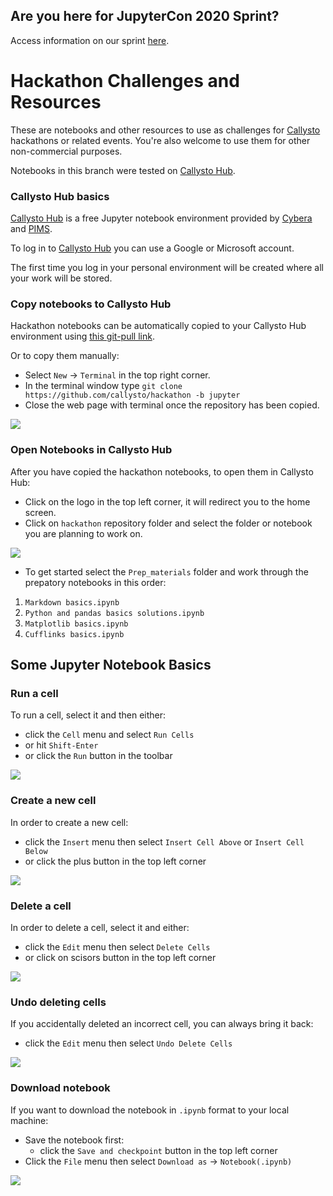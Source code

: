 ## Are you here for JupyterCon 2020 Sprint? 

Access information on our sprint [here](https://github.com/callysto/hackathon/issues/34).

# Hackathon Challenges and Resources

These are notebooks and other resources to use as challenges for [Callysto](https://callysto.ca) hackathons or related events. You're also welcome to use them for other non-commercial purposes.

Notebooks in this branch were tested on [Callysto Hub](https://hub.callysto.ca).

### Callysto Hub basics
  
[Callysto Hub]((https://hub.callysto.ca)) is a free Jupyter notebook environment provided by [Cybera](https://www.cybera.ca) and [PIMS](https://www.pims.math.ca). 

To log in to [Callysto Hub]((https://hub.callysto.ca)) you can  use a Google or Microsoft account.  
     
The first time you log in your personal environment will be created where all your work will be stored.

### Copy notebooks to Callysto Hub
   
Hackathon notebooks can be automatically copied to your Callysto Hub environment using [this git-pull link](https://hub.callysto.ca/jupyter/hub/user-redirect/git-pull?repo=https://github.com/callysto/hackathon).
   
 Or to copy them  manually:
 
- Select `New` -> `Terminal` in the top right corner.
- In the terminal window type `git clone https://github.com/callysto/hackathon -b jupyter` 
- Close the web page with terminal once the repository has been copied.

![](https://swift-yeg.cloud.cybera.ca:8080/v1/AUTH_d22d1e3f28be45209ba8f660295c84cf/hackaton/terminal.png)
  
### Open Notebooks in Callysto Hub
  
After you have copied the hackathon notebooks, to open them in Callysto Hub:

- Click on the logo in the top left corner, it will redirect you to the home screen.  
- Click on `hackathon` repository folder and select the folder or notebook you are planning to work on.

![](https://swift-yeg.cloud.cybera.ca:8080/v1/AUTH_d22d1e3f28be45209ba8f660295c84cf/hackaton/jupyter_logo.png)

- To get started select the `Prep_materials` folder and work through the prepatory notebooks in this order: 
1) `Markdown basics.ipynb` 
2) `Python and pandas basics solutions.ipynb` 
3) `Matplotlib basics.ipynb` 
4) `Cufflinks basics.ipynb` 

## Some Jupyter Notebook Basics
### Run a cell
    
To run a cell, select it and then either:

 - click the `Cell` menu and select `Run Cells`
 - or hit `Shift-Enter`
 - or click the `Run` button in the toolbar
 
 ![](https://swift-yeg.cloud.cybera.ca:8080/v1/AUTH_d22d1e3f28be45209ba8f660295c84cf/hackaton/run_button.png)
 
 ### Create a new cell

In order to create a new cell:
   
- click the `Insert` menu then select `Insert Cell Above` or `Insert Cell Below`  
- or click the plus button in the top left corner   
  
![](https://swift-yeg.cloud.cybera.ca:8080/v1/AUTH_d22d1e3f28be45209ba8f660295c84cf/hackaton/plus.png)

### Delete a cell
  
In order to delete a cell, select it and either:

 - click the `Edit` menu then select `Delete Cells`
 - or click on scisors button in the top left corner

![](https://swift-yeg.cloud.cybera.ca:8080/v1/AUTH_d22d1e3f28be45209ba8f660295c84cf/hackaton/scisors.png)
 
 ### Undo deleting cells
    
 If you accidentally deleted an incorrect cell, you can always bring it back:
 - click the `Edit` menu then select `Undo Delete Cells`
    
 ![](https://swift-yeg.cloud.cybera.ca:8080/v1/AUTH_d22d1e3f28be45209ba8f660295c84cf/hackaton/undo_delete_jupyter.png)
 
### Download notebook

If you want to download the notebook in `.ipynb` format to your local machine:

- Save the notebook first:
    - click the `Save and checkpoint` button in the top left corner
- Click the `File` menu then select `Download as` -> `Notebook(.ipynb)`  

![](https://swift-yeg.cloud.cybera.ca:8080/v1/AUTH_d22d1e3f28be45209ba8f660295c84cf/hackaton/save_and_checkpoint.png)
